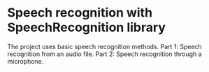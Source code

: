 # Speech recognition with SpeechRecognition library
The project uses basic speech recognition methods. Part 1: Speech recognition from an audio file. Part 2: Speech recognition through a microphone.
